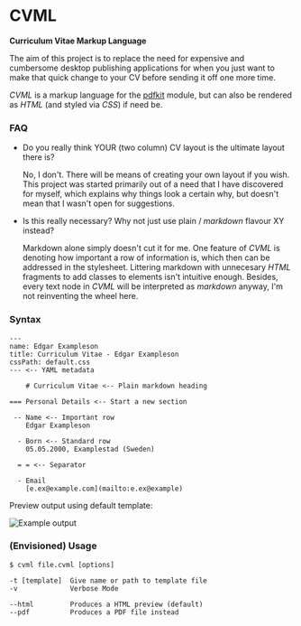 # CVML
**Curriculum Vitae Markup Language**

The aim of this project is to replace the need for expensive and cumbersome desktop publishing applications for when you just want to make that quick change to your CV before sending it off one more time.

_CVML_ is a markup language for the [pdfkit](http://pdfkit.org) module, but can also be rendered as _HTML_ (and styled via _CSS_) if need be.


### FAQ

- Do you really think YOUR (two column) CV layout is the ultimate layout there is?
  
    No, I don't. There will be means of creating your own layout if you wish. This project was started primarily out of a need that I have discovered for myself, which explains why things look a certain why, but doesn't mean that I wasn't open for suggestions.

- Is this really necessary? Why not just use plain / _markdown_ flavour XY instead?

    Markdown alone simply doesn't cut it for me. One feature of _CVML_ is denoting how important a row of information is, which then can be addressed in the stylesheet. Littering markdown with unnecesary _HTML_ fragments to add classes to elements isn't intuitive enough. Besides, every text node in _CVML_ will be interpreted as _markdown_ anyway, I'm not reinventing the wheel here.

### Syntax

    ---
    name: Edgar Exampleson
    title: Curriculum Vitae - Edgar Exampleson
    cssPath: default.css
    --- <-- YAML metadata

        # Curriculum Vitae <-- Plain markdown heading

    === Personal Details <-- Start a new section

     -- Name <-- Important row
        Edgar Exampleson

      - Born <-- Standard row
        05.05.2000, Examplestad (Sweden)

      = = <-- Separator

      - Email
        [e.ex@example.com](mailto:e.ex@example)

Preview output using default template:

![Example output](http://drop.lostwith.us/preview/cvml_example_output.png)

### (Envisioned) Usage

    $ cvml file.cvml [options]

    -t [template]  Give name or path to template file
    -v             Verbose Mode

    --html         Produces a HTML preview (default)
    --pdf          Produces a PDF file instead
